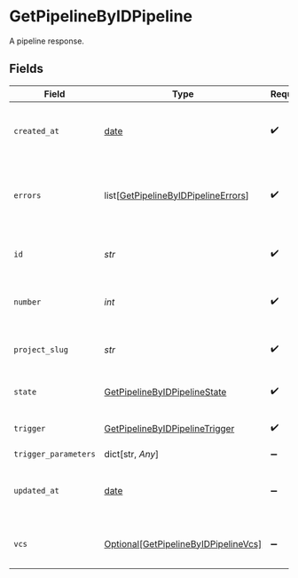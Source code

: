 # GetPipelineByIDPipeline

A pipeline response.


## Fields

| Field                                                                                           | Type                                                                                            | Required                                                                                        | Description                                                                                     | Example                                                                                         |
| ----------------------------------------------------------------------------------------------- | ----------------------------------------------------------------------------------------------- | ----------------------------------------------------------------------------------------------- | ----------------------------------------------------------------------------------------------- | ----------------------------------------------------------------------------------------------- |
| `created_at`                                                                                    | [date](https://docs.python.org/3/library/datetime.html#date-objects)                            | :heavy_check_mark:                                                                              | The date and time the pipeline was created.                                                     |                                                                                                 |
| `errors`                                                                                        | list[[GetPipelineByIDPipelineErrors](../../models/operations/getpipelinebyidpipelineerrors.md)] | :heavy_check_mark:                                                                              | A sequence of errors that have occurred within the pipeline.                                    |                                                                                                 |
| `id`                                                                                            | *str*                                                                                           | :heavy_check_mark:                                                                              | The unique ID of the pipeline.                                                                  | 5034460f-c7c4-4c43-9457-de07e2029e7b                                                            |
| `number`                                                                                        | *int*                                                                                           | :heavy_check_mark:                                                                              | The number of the pipeline.                                                                     | 25                                                                                              |
| `project_slug`                                                                                  | *str*                                                                                           | :heavy_check_mark:                                                                              | The project-slug for the pipeline.                                                              | gh/CircleCI-Public/api-preview-docs                                                             |
| `state`                                                                                         | [GetPipelineByIDPipelineState](../../models/operations/getpipelinebyidpipelinestate.md)         | :heavy_check_mark:                                                                              | The current state of the pipeline.                                                              |                                                                                                 |
| `trigger`                                                                                       | [GetPipelineByIDPipelineTrigger](../../models/operations/getpipelinebyidpipelinetrigger.md)     | :heavy_check_mark:                                                                              | A summary of the trigger.                                                                       |                                                                                                 |
| `trigger_parameters`                                                                            | dict[str, *Any*]                                                                                | :heavy_minus_sign:                                                                              | N/A                                                                                             |                                                                                                 |
| `updated_at`                                                                                    | [date](https://docs.python.org/3/library/datetime.html#date-objects)                            | :heavy_minus_sign:                                                                              | The date and time the pipeline was last updated.                                                |                                                                                                 |
| `vcs`                                                                                           | [Optional[GetPipelineByIDPipelineVcs]](../../models/operations/getpipelinebyidpipelinevcs.md)   | :heavy_minus_sign:                                                                              | VCS information for the pipeline.                                                               |                                                                                                 |